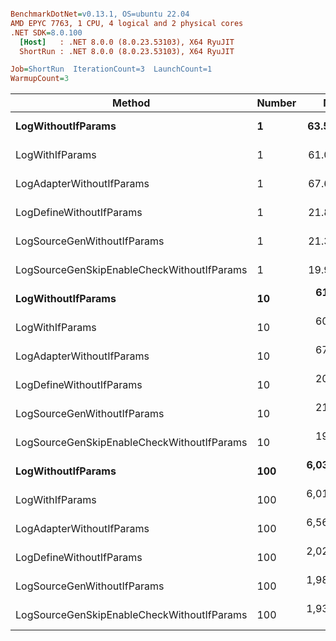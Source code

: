 ``` ini

BenchmarkDotNet=v0.13.1, OS=ubuntu 22.04
AMD EPYC 7763, 1 CPU, 4 logical and 2 physical cores
.NET SDK=8.0.100
  [Host]   : .NET 8.0.0 (8.0.23.53103), X64 RyuJIT
  ShortRun : .NET 8.0.0 (8.0.23.53103), X64 RyuJIT

Job=ShortRun  IterationCount=3  LaunchCount=1  
WarmupCount=3  

```
|                                     Method | Number |        Mean |      Error |    StdDev |         Min |         Max |  Gen 0 | Allocated |
|------------------------------------------- |------- |------------:|-----------:|----------:|------------:|------------:|-------:|----------:|
|                         **LogWithoutIfParams** |      **1** |    **63.56 ns** |   **2.986 ns** |  **0.164 ns** |    **63.44 ns** |    **63.75 ns** | **0.0010** |      **88 B** |
|                            LogWithIfParams |      1 |    61.00 ns |   2.529 ns |  0.139 ns |    60.84 ns |    61.09 ns | 0.0010 |      88 B |
|                  LogAdapterWithoutIfParams |      1 |    67.65 ns |   4.596 ns |  0.252 ns |    67.36 ns |    67.81 ns | 0.0010 |      88 B |
|                   LogDefineWithoutIfParams |      1 |    21.86 ns |   6.653 ns |  0.365 ns |    21.44 ns |    22.11 ns |      - |         - |
|                LogSourceGenWithoutIfParams |      1 |    21.38 ns |   0.973 ns |  0.053 ns |    21.33 ns |    21.43 ns |      - |         - |
| LogSourceGenSkipEnableCheckWithoutIfParams |      1 |    19.96 ns |   3.703 ns |  0.203 ns |    19.81 ns |    20.19 ns |      - |         - |
|                         **LogWithoutIfParams** |     **10** |   **612.00 ns** |  **18.189 ns** |  **0.997 ns** |   **611.31 ns** |   **613.14 ns** | **0.0105** |     **880 B** |
|                            LogWithIfParams |     10 |   604.96 ns |  40.300 ns |  2.209 ns |   603.20 ns |   607.44 ns | 0.0105 |     880 B |
|                  LogAdapterWithoutIfParams |     10 |   671.86 ns | 198.848 ns | 10.900 ns |   659.35 ns |   679.27 ns | 0.0105 |     880 B |
|                   LogDefineWithoutIfParams |     10 |   209.07 ns |   3.712 ns |  0.203 ns |   208.93 ns |   209.30 ns |      - |         - |
|                LogSourceGenWithoutIfParams |     10 |   210.36 ns |   7.523 ns |  0.412 ns |   210.03 ns |   210.82 ns |      - |         - |
| LogSourceGenSkipEnableCheckWithoutIfParams |     10 |   194.12 ns |  17.830 ns |  0.977 ns |   193.33 ns |   195.21 ns |      - |         - |
|                         **LogWithoutIfParams** |    **100** | **6,036.83 ns** | **115.684 ns** |  **6.341 ns** | **6,030.96 ns** | **6,043.56 ns** | **0.0992** |   **8,800 B** |
|                            LogWithIfParams |    100 | 6,013.46 ns | 244.973 ns | 13.428 ns | 6,002.93 ns | 6,028.58 ns | 0.0992 |   8,800 B |
|                  LogAdapterWithoutIfParams |    100 | 6,568.71 ns | 234.502 ns | 12.854 ns | 6,556.94 ns | 6,582.43 ns | 0.0992 |   8,800 B |
|                   LogDefineWithoutIfParams |    100 | 2,024.11 ns |  22.920 ns |  1.256 ns | 2,022.75 ns | 2,025.23 ns |      - |         - |
|                LogSourceGenWithoutIfParams |    100 | 1,989.67 ns |  48.689 ns |  2.669 ns | 1,986.77 ns | 1,992.02 ns |      - |         - |
| LogSourceGenSkipEnableCheckWithoutIfParams |    100 | 1,934.63 ns |  51.054 ns |  2.798 ns | 1,932.16 ns | 1,937.67 ns |      - |         - |
